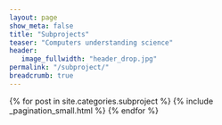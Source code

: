 ```yaml
---
layout: page
show_meta: false
title: "Subprojects"
teaser: "Computers understanding science"
header:
   image_fullwidth: "header_drop.jpg"
permalink: "/subproject/"
breadcrumb: true
---
```


{% for post in site.categories.subproject %}
   {% include _pagination_small.html %}
{% endfor %}
